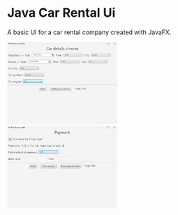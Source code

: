 # Java Car Rental Ui

A basic UI for a car rental company created with JavaFX.

<img src="CarRental1.png" alt="image" width="50%" height="auto">
<img src="CarRental2.png" alt="image" width="50%" height="auto">
